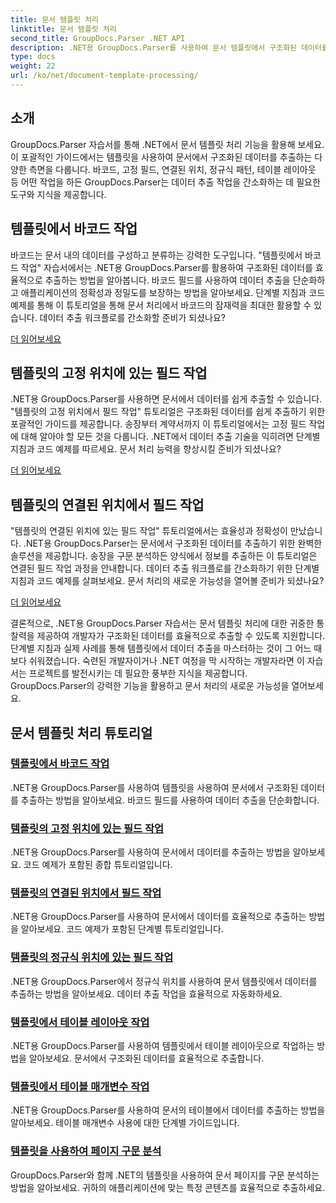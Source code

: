 ```yaml
---
title: 문서 템플릿 처리
linktitle: 문서 템플릿 처리
second_title: GroupDocs.Parser .NET API
description: .NET용 GroupDocs.Parser를 사용하여 문서 템플릿에서 구조화된 데이터를 쉽게 추출할 수 있습니다. 바코드, 필드, 정규식 및 테이블 레이아웃 작업 방법을 알아보세요.
type: docs
weight: 22
url: /ko/net/document-template-processing/
---
```


## 소개

GroupDocs.Parser 자습서를 통해 .NET에서 문서 템플릿 처리 기능을 활용해 보세요. 이 포괄적인 가이드에서는 템플릿을 사용하여 문서에서 구조화된 데이터를 추출하는 다양한 측면을 다룹니다. 바코드, 고정 필드, 연결된 위치, 정규식 패턴, 테이블 레이아웃 등 어떤 작업을 하든 GroupDocs.Parser는 데이터 추출 작업을 간소화하는 데 필요한 도구와 지식을 제공합니다.

## 템플릿에서 바코드 작업

바코드는 문서 내의 데이터를 구성하고 분류하는 강력한 도구입니다. "템플릿에서 바코드 작업" 자습서에서는 .NET용 GroupDocs.Parser를 활용하여 구조화된 데이터를 효율적으로 추출하는 방법을 알아봅니다. 바코드 필드를 사용하여 데이터 추출을 단순화하고 애플리케이션의 정확성과 정밀도를 보장하는 방법을 알아보세요. 단계별 지침과 코드 예제를 통해 이 튜토리얼을 통해 문서 처리에서 바코드의 잠재력을 최대한 활용할 수 있습니다. 데이터 추출 워크플로를 간소화할 준비가 되셨나요?

[더 읽어보세요](./working-with-barcodes-in-templates/)

## 템플릿의 고정 위치에 있는 필드 작업

.NET용 GroupDocs.Parser를 사용하면 문서에서 데이터를 쉽게 추출할 수 있습니다. "템플릿의 고정 위치에서 필드 작업" 튜토리얼은 구조화된 데이터를 쉽게 추출하기 위한 포괄적인 가이드를 제공합니다. 송장부터 계약서까지 이 튜토리얼에서는 고정 필드 작업에 대해 알아야 할 모든 것을 다룹니다. .NET에서 데이터 추출 기술을 익히려면 단계별 지침과 코드 예제를 따르세요. 문서 처리 능력을 향상시킬 준비가 되셨나요?

[더 읽어보세요](./working-with-fields-at-fixed-positions-in-templates/)

## 템플릿의 연결된 위치에서 필드 작업

"템플릿의 연결된 위치에 있는 필드 작업" 튜토리얼에서는 효율성과 정확성이 만났습니다. .NET용 GroupDocs.Parser는 문서에서 구조화된 데이터를 추출하기 위한 완벽한 솔루션을 제공합니다. 송장을 구문 분석하든 양식에서 정보를 추출하든 이 튜토리얼은 연결된 필드 작업 과정을 안내합니다. 데이터 추출 워크플로를 간소화하기 위한 단계별 지침과 코드 예제를 살펴보세요. 문서 처리의 새로운 가능성을 열어볼 준비가 되셨나요?

[더 읽어보세요](./working-with-fields-at-linked-positions-in-templates/)

결론적으로, .NET용 GroupDocs.Parser 자습서는 문서 템플릿 처리에 대한 귀중한 통찰력을 제공하여 개발자가 구조화된 데이터를 효율적으로 추출할 수 있도록 지원합니다. 단계별 지침과 실제 사례를 통해 템플릿에서 데이터 추출을 마스터하는 것이 그 어느 때보다 쉬워졌습니다. 숙련된 개발자이거나 .NET 여정을 막 시작하는 개발자라면 이 자습서는 프로젝트를 발전시키는 데 필요한 풍부한 지식을 제공합니다. GroupDocs.Parser의 강력한 기능을 활용하고 문서 처리의 새로운 가능성을 열어보세요.

## 문서 템플릿 처리 튜토리얼
### [템플릿에서 바코드 작업](./working-with-barcodes-in-templates/)
.NET용 GroupDocs.Parser를 사용하여 템플릿을 사용하여 문서에서 구조화된 데이터를 추출하는 방법을 알아보세요. 바코드 필드를 사용하여 데이터 추출을 단순화합니다.
### [템플릿의 고정 위치에 있는 필드 작업](./working-with-fields-at-fixed-positions-in-templates/)
.NET용 GroupDocs.Parser를 사용하여 문서에서 데이터를 추출하는 방법을 알아보세요. 코드 예제가 포함된 종합 튜토리얼입니다.
### [템플릿의 연결된 위치에서 필드 작업](./working-with-fields-at-linked-positions-in-templates/)
.NET용 GroupDocs.Parser를 사용하여 문서에서 데이터를 효율적으로 추출하는 방법을 알아보세요. 코드 예제가 포함된 단계별 튜토리얼입니다.
### [템플릿의 정규식 위치에 있는 필드 작업](./working-with-fields-at-regex-positions-in-templates/)
.NET용 GroupDocs.Parser에서 정규식 위치를 사용하여 문서 템플릿에서 데이터를 추출하는 방법을 알아보세요. 데이터 추출 작업을 효율적으로 자동화하세요.
### [템플릿에서 테이블 레이아웃 작업](./working-with-table-layout-in-templates/)
.NET용 GroupDocs.Parser를 사용하여 템플릿에서 테이블 레이아웃으로 작업하는 방법을 알아보세요. 문서에서 구조화된 데이터를 효율적으로 추출합니다.
### [템플릿에서 테이블 매개변수 작업](./working-with-table-parameters-in-templates/)
.NET용 GroupDocs.Parser를 사용하여 문서의 테이블에서 데이터를 추출하는 방법을 알아보세요. 테이블 매개변수 사용에 대한 단계별 가이드입니다.
### [템플릿을 사용하여 페이지 구문 분석](./parse-pages-using-templates/)
GroupDocs.Parser와 함께 .NET의 템플릿을 사용하여 문서 페이지를 구문 분석하는 방법을 알아보세요. 귀하의 애플리케이션에 맞는 특정 콘텐츠를 효율적으로 추출하세요.
